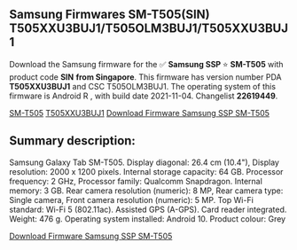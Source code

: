 <h2>Samsung Firmwares SM-T505(SIN) T505XXU3BUJ1/T505OLM3BUJ1/T505XXU3BUJ1</h2>
Download the Samsung firmware for the ✅ <strong>Samsung SSP </strong> ⭐ <strong>SM-T505</strong> with product code <strong>SIN</strong> <strong> from Singapore</strong>. This firmware has version number PDA <strong>T505XXU3BUJ1</strong> and CSC T505OLM3BUJ1. The operating system of this firmware is Android R , with build date 2021-11-04. Changelist <strong>22619449</strong>.


[SM-T505](https://samfirm.shop/samsung/model/SM-T505)
[T505XXU3BUJ1](https://samfirm.shop/samsung/pda/T505XXU3BUJ1)
[Download Firmware Samsung SSP SM-T505](https://samfirm.shop/samsung/firmware/471490)
<h2>Summary description:</h2>
<p>Samsung Galaxy Tab SM-T505. Display diagonal: 26.4 cm (10.4"), Display resolution: 2000 x 1200 pixels. Internal storage capacity: 64 GB. Processor frequency: 2 GHz, Processor family: Qualcomm Snapdragon. Internal memory: 3 GB. Rear camera resolution (numeric): 8 MP, Rear camera type: Single camera, Front camera resolution (numeric): 5 MP. Top Wi-Fi standard: Wi-Fi 5 (802.11ac). Assisted GPS (A-GPS). Card reader integrated. Weight: 476 g. Operating system installed: Android 10. Product colour: Grey</p>


[Download Firmware Samsung SSP SM-T505](https://samfirm.shop/samsung/firmware/471490)
